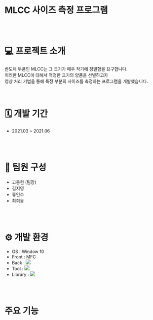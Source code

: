 # MLCC 사이즈 측정 프로그램
<br>
<br>

# 💻 프로젝트 소개
반도체 부품인 MLCC는 그 크기가 매우 작기에 정밀함을 요구합니다.<br>
이러한 MLCC에 대해서 적정한 크기의 양품을 선별하고자<br>
영상 처리 기법을 통해 특정 부분의 사이즈를 측정하는 프로그램을 개발했습니다.<br>
<br>
<br>

# 🗓️ 개발 기간
* 2021.03 ~ 2021.06
<br>
<br>

# 👥 팀원 구성
* 고동현 (팀장)
* 김지영
* 류인수
* 최희웅
<br>
<br>

# ⚙ 개발 환경
* OS : Window 10
* Front : MFC
* Back : <img src="https://img.shields.io/badge/c++-00599C?style=for-the-badge&logo=c%2B%2B&logoColor=white">
* Tool : <img src="https://img.shields.io/badge/visualstudio-5C2D91?style=for-the-badge&logo=visualstudio&logoColor=white">
* Library : <img src="https://img.shields.io/badge/openCV-11557c.svg?style=for-the-badge&logo=openCV&logoColor=white">
<br>
<br>

# 주요 기능
